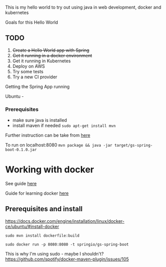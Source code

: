 This is my hello world to try out using java in web development, docker and kubernetes

Goals for this Hello World

##  TODO
1. ~~Create a Hello World app with Spring~~
2. ~~Get it running in a docker environment~~
3. Get it running in Kubernetes
4. Deploy on AWS
5. Try some tests 
6. Try a new CI provider


Getting the Spring App running

Ubuntu -
### Prerequisites
- make sure java is installed
- install maven if needed  `sudo apt-get install mvn`

Further instruction can be take from [here](https://spring.io/guides/gs/spring-boot/)


To run on localhost:8080
`mvn package && java -jar target/gs-spring-boot-0.1.0.jar`

# Working with docker

See guide [here](https://spring.io/guides/gs/spring-boot-docker/)

Guide for learning docker [here](http://training.play-with-docker.com/helloworld/)
## Prerequisites and install

https://docs.docker.com/engine/installation/linux/docker-ce/ubuntu/#install-docker

`sudo mvn install dockerfile:build`

`sudo docker run -p 8080:8080 -t springio/gs-spring-boot`

This is why I'm using sudo - maybe I shouldn't?
https://github.com/spotify/docker-maven-plugin/issues/105
